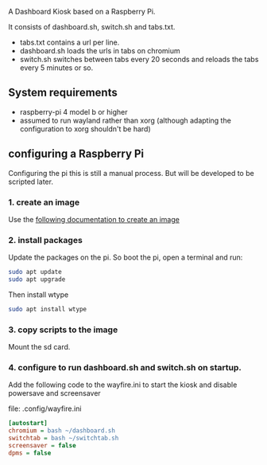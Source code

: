 A Dashboard Kiosk based on a Raspberry Pi.

It consists of dashboard.sh, switch.sh and tabs.txt.

* tabs.txt contains a url per line.
* dashboard.sh loads the urls in tabs on chromium
* switch.sh switches between tabs every 20 seconds and reloads the tabs every 5 minutes or so.

## System requirements

* raspberry-pi 4 model b or higher
* assumed to run wayland rather than xorg (although adapting the configuration to xorg shouldn't be hard)

## configuring a Raspberry Pi

Configuring the pi this is still a manual process. But will be developed to be scripted later.

### 1. create an image 
Use the [following documentation to create an image](https://www.raspberrypi.com/documentation/computers/getting-started.html#installing-the-operating-system)
### 2. install packages

Update the packages on the pi. So boot the pi, open a terminal and run:

```bash
sudo apt update
sudo apt upgrade
```
Then install wtype

```bash
sudo apt install wtype
```

### 3. copy scripts to the image

Mount the sd card.

### 4. configure to run dashboard.sh and switch.sh on startup.

Add the following code to the wayfire.ini to start the kiosk and disable powersave and screensaver

file: .config/wayfire.ini

```ini
[autostart]
chromium = bash ~/dashboard.sh
switchtab = bash ~/switchtab.sh
screensaver = false
dpms = false
```
